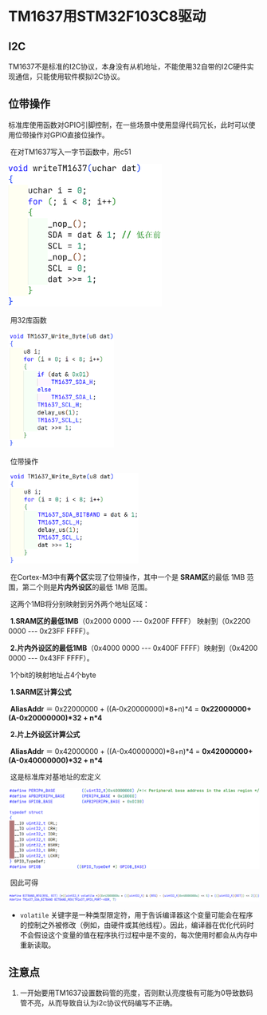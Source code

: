 # TM1637用STM32F103C8驱动

## I2C

​	TM1637不是标准的I2C协议，本身没有从机地址，不能使用32自带的I2C硬件实现通信，只能使用软件模拟I2C协议。

## 位带操作

​	标准库使用函数对GPIO引脚控制，在一些场景中使用显得代码冗长，此时可以使用位带操作对GPIO直接位操作。

​	在对TM1637写入一字节函数中，用c51

<img src="./.img/README/image-20240713154913723.png" alt="image-20240713154913723" style="zoom: 33%;" />

​	用32库函数

<img src="./.img/README/image-20240713155143463.png" alt="image-20240713155143463" style="zoom:33%;" />

​	位带操作

<img src="./.img/README/image-20240713155223996.png" alt="image-20240713155223996" style="zoom:33%;" />

​	在Cortex-M3中有**两个区**实现了位带操作，其中一个是 **SRAM区**的最低 1MB 范围，第二个则是**片内外设区**的最低 1MB 范围。

​	这两个1MB将分别映射到另外两个地址区域：

​		**1.SRAM区的最低1MB**（0x2000 0000 --- 0x200F FFFF） 映射到（0x2200 0000 --- 0x23FF FFFF）。

​		**2.片内外设区的最低1MB**（0x4000 0000 --- 0x400F FFFF）映射到（0x4200 0000 --- 0x43FF FFFF）。

​	1个bit的映射地址占4个byte

​	**1.SARM区计算公式**

​		**AliasAddr** ＝ 0x22000000 + ((A‐0x20000000)*8+n)*4 = **0x22000000+(A-0x20000000)\*32 + n\*4**

​	**2.片上外设区计算公式**

​		**AliasAddr** ＝ 0x42000000 + ((A-0x40000000)*8+n)*4 = **0x42000000+(A-0x40000000)\*32 + n\*4**

​	这是标准库对基地址的宏定义

![image-20240713160457923](./.img/README/image-20240713160457923.png)

​	因此可得

![image-20240713155452724](./.img/README/image-20240713155452724.png)

- `volatile` 关键字是一种类型限定符，用于告诉编译器这个变量可能会在程序的控制之外被修改（例如，由硬件或其他线程）。因此，编译器在优化代码时不会假设这个变量的值在程序执行过程中是不变的，每次使用时都会从内存中重新读取。

## 注意点

1. 一开始要用TM1637设置数码管的亮度，否则默认亮度极有可能为0导致数码管不亮，从而导致自认为i2c协议代码编写不正确。
